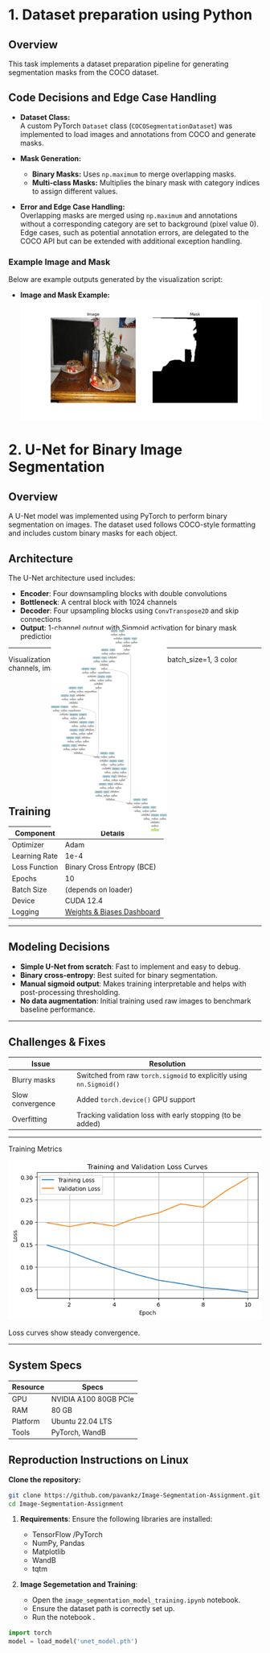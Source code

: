 # 1. Dataset preparation using Python

## Overview
This task implements a dataset preparation pipeline for generating segmentation masks from the COCO dataset.

## Code Decisions and Edge Case Handling
- **Dataset Class:**  
  A custom PyTorch `Dataset` class (`COCOSegmentationDataset`) was implemented to load images and annotations from COCO and generate masks.
  
- **Mask Generation:**  
  - **Binary Masks:** Uses `np.maximum` to merge overlapping masks.
  - **Multi-class Masks:** Multiplies the binary mask with category indices to assign different values.
  
- **Error and Edge Case Handling:**  
  Overlapping masks are merged using `np.maximum` and annotations without a corresponding category are set to background (pixel value 0). Edge cases, such as potential annotation errors, are delegated to the COCO API but can be extended with additional exception handling.

### Example Image and Mask

Below are example outputs generated by the visualization script:

- **Image and Mask Example:**  
  ![Example Image](https://github.com/pavankz/Image-Segmentation-Assignmnet/blob/main/COCO/visualize_images/img_0010.png)

  
#  2. U-Net for Binary Image Segmentation
## Overview

A U-Net model was implemented using PyTorch to perform binary segmentation on images. The dataset used follows COCO-style formatting and includes custom binary masks for each object.

## Architecture
The U-Net architecture used includes:

- **Encoder**: Four downsampling blocks with double convolutions
- **Bottleneck**: A central block with 1024 channels
- **Decoder**: Four upsampling blocks using `ConvTranspose2D` and skip connections
- **Output**: 1-channel output with Sigmoid activation for binary mask prediction

---
Visualization of architecture with sample input : batch_size=1, 3 color channels, image size 224x224
<img src="https://github.com/pavankz/Image-Segmentation-Assignmnet/blob/main/COCO/unet_architecture.png?raw=true" style="transform: rotate(90deg); width:400px;" />
##  Training Configuration

| Component       | Details              |
|----------------|----------------------|
| Optimizer       | Adam                |
| Learning Rate   | 1e-4                |
| Loss Function   | Binary Cross Entropy (BCE) |
| Epochs          | 10                  |
| Batch Size      | (depends on loader) |
| Device          | CUDA 12.4   |
| Logging         | [Weights & Biases Dashboard](https://wandb.ai/pavankumaar-amgoth-indian-institute-of-science/unet-segmentation/runs/6fq0lu4l?nw=nwuserpavankumaaramgoth) |

---
##  Modeling Decisions

- **Simple U-Net from scratch**: Fast to implement and easy to debug.
- **Binary cross-entropy**: Best suited for binary segmentation.
- **Manual sigmoid output**: Makes training interpretable and helps with post-processing thresholding.
- **No data augmentation**: Initial training used raw images to benchmark baseline performance.

---
##  Challenges & Fixes

| Issue | Resolution |
|-------|------------|
| Blurry masks | Switched from raw `torch.sigmoid` to explicitly using `nn.Sigmoid()` |
| Slow convergence | Added `torch.device()` GPU support |
| Overfitting | Tracking validation loss with early stopping (to be added) |

---

Training Metrics

![loss_curves](https://github.com/pavankz/Image-Segmentation-Assignmnet/blob/main/COCO/wandb_loss_curve.png)

Loss curves show steady convergence.

---
##  System Specs

| Resource | Specs |
|----------|-------|
| GPU      | NVIDIA A100 80GB PCIe |
| RAM      | 80 GB |
| Platform | Ubuntu 22.04 LTS |
| Tools    | PyTorch, WandB |


## Reproduction Instructions on Linux
**Clone the repository:**
   ```bash
   git clone https://github.com/pavankz/Image-Segmentation-Assignment.git
   cd Image-Segmentation-Assignment
```

1. **Requirements**:
    Ensure the following libraries are installed:
    - TensorFlow /PyTorch
    - NumPy, Pandas
    - Matplotlib
    - WandB
    - tqtm

2. **Image Segemetation and Training**:
    - Open the `image_segmentation_model_training.ipynb` notebook.
    - Ensure the dataset path is correctly set up.
    - Run the notebook .

  ```python
import torch
model = load_model('unet_model.pth')
 ```
